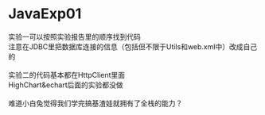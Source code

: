 # JavaExp01
实验一可以按照实验报告里的顺序找到代码
<br/>
注意在JDBC里把数据库连接的信息（包括但不限于Utils和web.xml中）改成自己的
<br/>
<br/>
实验二的代码基本都在HttpClient里面<br/>
HighChart&echart后面的实验都没做<br/>
<br/>
难道小白兔觉得我们学完搞基渣娃就拥有了全栈的能力？<br/>
